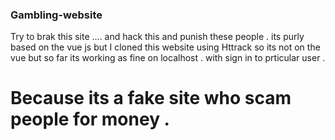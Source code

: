 ### Gambling-website
 
Try to brak this site .... and hack this and punish these people . 
its purly based on the vue js but I cloned this website using Httrack so its not on the vue but so far its working as fine on localhost . with sign in to prticular user .


# Because its a fake site who scam people for money .
